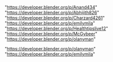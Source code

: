 "https://developer.blender.org/p/Anand434"
"https://developer.blender.org/p/Abhijith826"
"https://developer.blender.org/p/Charzard4261"
"https://developer.blender.org/p/emilymila"
"https://developer.blender.org/p/Healthtipslive12"
"https://developer.blender.org/p/McGybeer"
"https://developer.blender.org/p/olanyman"
 
"https://developer.blender.org/p/olanyman"
"https://developer.blender.org/p/emilymila"
 
